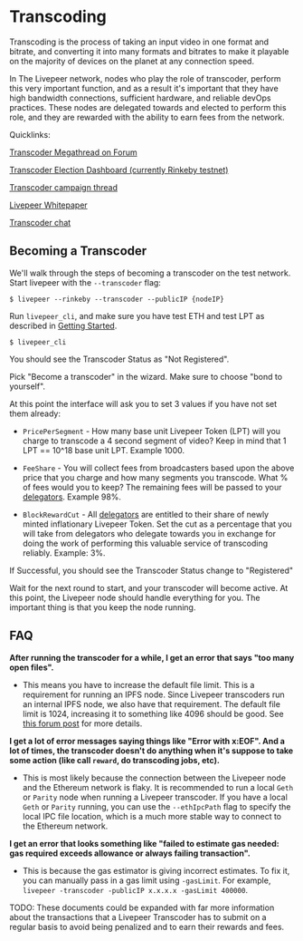 # Transcoding

Transcoding is the process of taking an input video in one format and
bitrate, and converting it into many formats and bitrates to make it
playable on the majority of devices on the planet at any connection
speed.

In The Livepeer network, nodes who play the role of transcoder,
perform this very important function, and as a result it's important
that they have high bandwidth connections, sufficient hardware, and
reliable devOps practices. These nodes are delegated towards and
elected to perform this role, and they are rewarded with the ability
to earn fees from the network.

Quicklinks:

[Transcoder Megathread on Forum](https://forum.livepeer.org/t/transcoder-megathread-start-here-to-learn-about-playing-the-role-of-transcoder-on-livepeer/190)

[Transcoder Election Dashboard (currently Rinkeby testnet)](https://explorer.livepeer.org/transcoders)

[Transcoder campaign thread](https://forum.livepeer.org/c/transcoders/transcoder-campaign)

[Livepeer Whitepaper](https://github.com/livepeer/wiki/blob/master/WHITEPAPER.md)

[Transcoder chat](https://discord.gg/cBfD23u)


## Becoming a Transcoder

We'll walk through the steps of becoming a transcoder on the test
network. Start livepeer with the `--transcoder` flag:

```
$ livepeer --rinkeby --transcoder --publicIP {nodeIP}
```

Run `livepeer_cli`, and make sure you have test ETH and test LPT as
described in [Getting Started](getting_started.html). 

```
$ livepeer_cli
```

You should see the Transcoder Status as "Not Registered".

Pick "Become a transcoder" in the wizard. Make sure to choose "bond to
yourself".

At this point the interface will ask you to set 3 values if you have
not set them already:

* `PricePerSegment` - How many base unit Livepeer Token (LPT) will you
  charge to transcode a 4 second segment of video? Keep in mind that 1 LPT ==
  10^18 base unit LPT. Example 1000.

* `FeeShare` - You will collect fees from broadcasters based upon the
  above price that you charge and how many segments you
  transcode. What % of fees would you to keep? The remaining fees will
  be passed to your
  [delegators](bonding_and_delegation.html). Example 98%.

* `BlockRewardCut` - All [delegators](bonding_and_delegation.html) are
  entitled to their share of newly minted inflationary Livepeer
  Token. Set the cut as a percentage that you will take from
  delegators who delegate towards you in exchange for doing the work
  of performing this valuable service of transcoding
  reliably. Example: 3%.


If Successful, you should see the Transcoder Status change to "Registered"

Wait for the next round to start, and your transcoder will become
active. At this point, the Livepeer node should handle everything for
you. The important thing is that you keep the node running.

## FAQ
**After running the transcoder for a while, I get an error that says "too many open files".**

- This means you have to increase the default file limit. This is a requirement for running an IPFS node. Since Livepeer transcoders run an internal IPFS node, we also have that requirement. The default file limit is 1024, increasing it to something like 4096 should be good. See [this forum post](https://forum.livepeer.org/t/increase-file-limit-as-a-transcoder/170) for more details.

**I get a lot of error messages saying things like "Error with x:EOF".  And a lot of times, the transcoder doesn't do anything when it's suppose to take some action (like call `reward`, do transcoding jobs, etc).**

- This is most likely because the connection between the Livepeer node and the Ethereum network is flaky.  It is recommended to run a local `Geth` or `Parity` node when running a Livepeer transcoder.  If you have a local `Geth` or `Parity` running, you can use the `--ethIpcPath` flag to specify the local IPC file location, which is a much more stable way to connect to the Ethereum network.

**I get an error that looks something like "failed to estimate gas needed: gas required exceeds allowance or always failing transaction".**

- This is because the gas estimator is giving incorrect estimates.  To fix it, you can manually pass in a gas limit using `-gasLimit`.  For example, `livepeer -transcoder -publicIP x.x.x.x -gasLimit 400000`.

TODO: These documents could be expanded with far more information
about the transactions that a Livepeer Transcoder has to submit on a
regular basis to avoid being penalized and to earn their rewards and fees.
